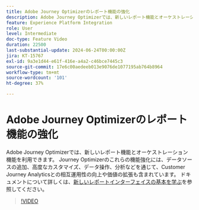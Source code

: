 ```yaml
---
title: Adobe Journey Optimizerのレポート機能の強化
description: Adobe Journey Optimizerでは、新しいレポート機能とオーケストレーション機能を利用できます。 Journey Optimizer のこれらの機能強化には、追加のデータソース、高度なカスタマイズ、データ操作、分析などを通じて、Customer Journey Analytics との相互運用性が向上し、価値が拡張されることも含まれます。
feature: Experience Platform Integration
role: User
level: Intermediate
doc-type: Feature Video
duration: 22500
last-substantial-update: 2024-06-24T00:00:00Z
jira: KT-15767
exl-id: 9a3e1d44-e61f-416e-a4a2-c46bce7445c3
source-git-commit: 17e6c00aedeeb013e9076de1077195ab764b8964
workflow-type: tm+mt
source-wordcount: '101'
ht-degree: 37%

---
```


# Adobe Journey Optimizerのレポート機能の強化

Adobe Journey Optimizerでは、新しいレポート機能とオーケストレーション機能を利用できます。 Journey Optimizerのこれらの機能強化には、データソースの追加、高度なカスタマイズ、データ操作、分析などを通じて、Customer Journey Analyticsとの相互運用性の向上や価値の拡張も含まれています。 ドキュメントについて詳しくは、[新しいレポートインターフェイスの基本を学ぶ](https://experienceleague.adobe.com/ja/docs/journey-optimizer/using/channel-report/report-gs-cja)を参照してください。

>[!VIDEO](https://video.tv.adobe.com/v/3430413/?learn=on)
